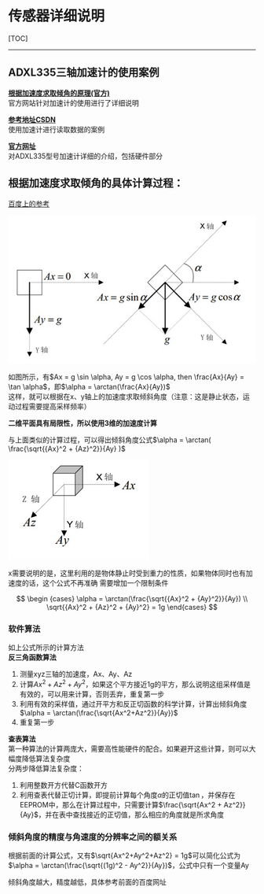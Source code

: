 # 传感器详细说明

[TOC]

---

## ADXL335三轴加速计的使用案例

[**根据加速度求取倾角的原理(官方)**](./resrc/ADXL335倾角计算原理.pdf)  
官方网站针对加速计的使用进行了详细说明

[**参考地址CSDN**](http://blog.csdn.net/ling3ye/article/details/51469152)  
使用加速计进行读取数据的案例

[**官方网址**](http://www.analog.com/cn/products/mems/accelerometers/adxl335.html#product-overview)  
对ADXL335型号加速计详细的介绍，包括硬件部分

## 根据加速度求取倾角的具体计算过程：

[百度上的参考](https://wenku.baidu.com/view/c63b187c5acfa1c7aa00cc7c.html)  

![2示意图](../pics/tools/sensor_1.png)  

如图所示，有$Ax = g \sin \alpha, Ay = g \cos \alpha, then \frac{Ax}{Ay} = \tan \alpha$，即$\alpha = \arctan(\frac{Ax}{Ay})$  
这样，就可以根据在x、y轴上的加速度求取倾斜角度（注意：这是静止状态，运动过程需要提高采样频率）

**二维平面具有局限性，所以使用3维的加速度计算**  

与上面类似的计算过程，可以得出倾斜角度公式$\alpha = \arctan( \frac{\sqrt{{Ax}^2 + {Az}^2}}{Ay} )$  

![3维示意图](../pics/tools/sensor_2.png)  

x需要说明的是，这里利用的是物体静止时受到重力的性质，如果物体同时也有加速度的话，这个公式不再准确
需要增加一个限制条件

$$
\begin {cases}
\alpha = \arctan(\frac{\sqrt{{Ax}^2 + {Ay}^2}}{Ay})  \\
\sqrt{{Ax}^2 + {Az}^2 + {Ay}^2} = 1g
\end{cases}
$$

### 软件算法

如上公式所示的计算方法  
**反三角函数算法**  
1. 测量xyz三轴的加速度，Ax、Ay、Az
2. 计算$Ax^2 + Az^2 + Ay^2$，如果这个平方接近1g的平方，那么说明这组采样值是有效的，可以用来计算，否则丢弃，重复第一步
3. 利用有效的采样值，通过开平方和反正切函数的科学计算，计算出倾斜角度$\alpha = \arctan(\frac{\sqrt{Ax^2+Az^2}}{Ay})$
4. 重复第一步

**查表算法**  
第一种算法的计算两庞大，需要高性能硬件的配合。如果避开这些计算，则可以大幅度降低算法复杂度  
分两步降低算法复杂度：  
1. 利用整数开方代替C函数开方  
2. 利用查表代替正切计算，即提前计算每个角度$\alpha$的正切值$\tan$，并保存在EEPROM中，那么在计算过程中，只需要计算$\frac{\sqrt{Ax^2 + Az^2}}{Ay}$，并在表中查找接近的正切值，那么相应的角度就是所求角度  

### 倾斜角度的精度与角速度的分辨率之间的额关系  

根据前面的计算公式，又有$\sqrt{Ax^2+Ay^2+Az^2} = 1g$可以简化公式为$\alpha = \arctan(\frac{\sqrt{(1g)^2 - Ay^2}}{Ay})$，公式中只有一个变量Ay  

倾斜角度越大，精度越低，具体参考前面的百度网址














